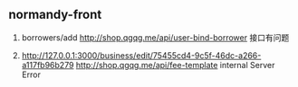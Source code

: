 ## normandy-front

1. borrowers/add http://shop.qgqg.me/api/user-bind-borrower  接口有问题

1. http://127.0.0.1:3000/business/edit/75455cd4-9c5f-46dc-a266-a117fb96b279  http://shop.qgqg.me/api/fee-template internal Server Error